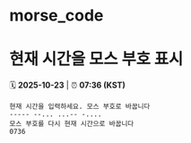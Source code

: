 # morse_code
# 현재 시간을 모스 부호 표시
<!-- MORSE_TIME_START -->
🗓️ **2025-10-23** | ⏰ **07:36 (KST)**

```
현재 시간을 입력하세요. 모스 부호로 바꿉니다
----- --... ...-- -....
모스 부호를 다시 현재 시간으로 바꿉니다
0736
```
<!-- MORSE_TIME_END -->
